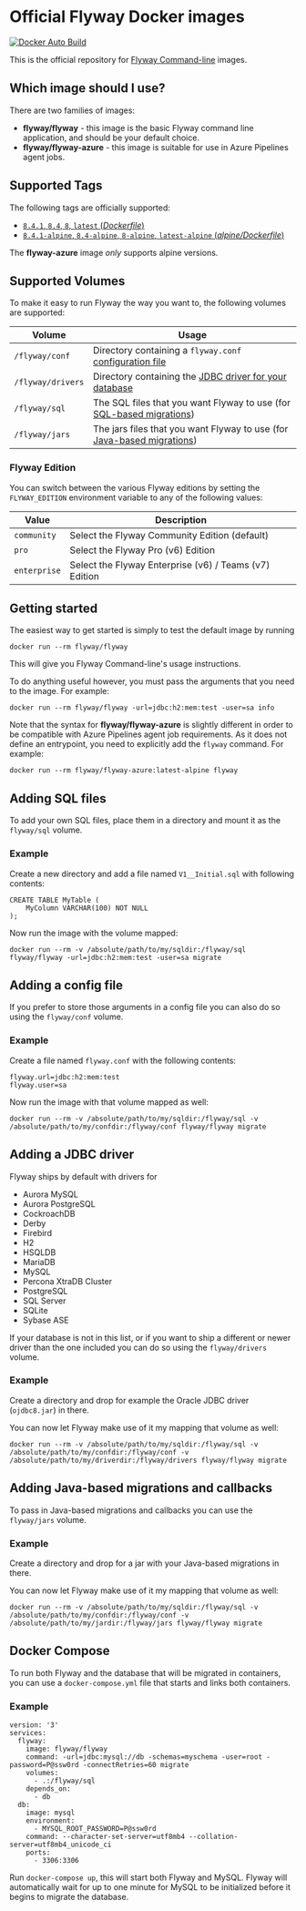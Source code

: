 # Official Flyway Docker images

[![Docker Auto Build](https://img.shields.io/docker/cloud/automated/flyway/flyway)][docker]

[docker]: https://hub.docker.com/r/flyway/flyway/
[docker]: https://hub.docker.com/r/flyway/flyway-azure/

This is the official repository for [Flyway Command-line](https://flywaydb.org/documentation/usage/commandline/) images.

## Which image should I use?

There are two families of images:

- **flyway/flyway** - this image is the basic Flyway command line application, and should be your default choice.
- **flyway/flyway-azure** - this image is suitable for use in Azure Pipelines agent jobs.

## Supported Tags

The following tags are officially supported:

-	[`8.4.1`, `8.4`, `8`, `latest` (*Dockerfile*)](https://github.com/flyway/flyway-docker/blob/master/Dockerfile)
-	[`8.4.1-alpine`, `8.4-alpine`, `8-alpine`, `latest-alpine` (*alpine/Dockerfile*)](https://github.com/flyway/flyway-docker/blob/master/alpine/Dockerfile)

The **flyway-azure** image *only* supports alpine versions.

## Supported Volumes

To make it easy to run Flyway the way you want to, the following volumes are supported:

Volume | Usage
-------|------
`/flyway/conf` | Directory containing a `flyway.conf` [configuration file](https://flywaydb.org/documentation/usage/commandline/#configuration)
`/flyway/drivers` | Directory containing the [JDBC driver for your database](https://flywaydb.org/documentation/usage/commandline/#jdbc-drivers)
`/flyway/sql` | The SQL files that you want Flyway to use (for [SQL-based migrations](https://flywaydb.org/documentation/concepts/migrations#sql-based-migrations))
`/flyway/jars` | The jars files that you want Flyway to use (for [Java-based migrations](https://flywaydb.org/documentation/concepts/migrations#java-based-migrations))

### Flyway Edition

You can switch between the various Flyway editions by setting the `FLYWAY_EDITION` environment variable to any of the following values:

Value | Description
------|------
`community` | Select the Flyway Community Edition (default)
`pro` | Select the Flyway Pro (v6) Edition
`enterprise` | Select the Flyway Enterprise (v6) / Teams (v7) Edition

## Getting started

The easiest way to get started is simply to test the default image by running

`docker run --rm flyway/flyway`

This will give you Flyway Command-line's usage instructions.

To do anything useful however, you must pass the arguments that you need to the image. For example:

`docker run --rm flyway/flyway -url=jdbc:h2:mem:test -user=sa info`

Note that the syntax for **flyway/flyway-azure** is slightly different in order to be compatible with Azure Pipelines
agent job requirements. As it does not define an entrypoint, you need to explicitly add the `flyway` command. For example:

`docker run --rm flyway/flyway-azure:latest-alpine flyway`

## Adding SQL files

To add your own SQL files, place them in a directory and mount it as the `flyway/sql` volume.

### Example

Create a new directory and add a file named `V1__Initial.sql` with following contents:

```
CREATE TABLE MyTable (
    MyColumn VARCHAR(100) NOT NULL
);

```

Now run the image with the volume mapped:

`docker run --rm -v /absolute/path/to/my/sqldir:/flyway/sql flyway/flyway -url=jdbc:h2:mem:test -user=sa migrate`

## Adding a config file

If you prefer to store those arguments in a config file you can also do so using the `flyway/conf` volume.

### Example

Create a file named `flyway.conf` with the following contents:

```
flyway.url=jdbc:h2:mem:test
flyway.user=sa
```

Now run the image with that volume mapped as well:

`docker run --rm -v /absolute/path/to/my/sqldir:/flyway/sql -v /absolute/path/to/my/confdir:/flyway/conf flyway/flyway migrate`

## Adding a JDBC driver

Flyway ships by default with drivers for

- Aurora MySQL
- Aurora PostgreSQL
- CockroachDB
- Derby
- Firebird
- H2
- HSQLDB
- MariaDB
- MySQL
- Percona XtraDB Cluster
- PostgreSQL
- SQL Server
- SQLite
- Sybase ASE

If your database is not in this list, or if you want to ship a different or newer driver than the one included you can do so using the `flyway/drivers` volume.

### Example

Create a directory and drop for example the Oracle JDBC driver (`ojdbc8.jar`) in there.

You can now let Flyway make use of it my mapping that volume as well:

`docker run --rm -v /absolute/path/to/my/sqldir:/flyway/sql -v /absolute/path/to/my/confdir:/flyway/conf -v /absolute/path/to/my/driverdir:/flyway/drivers flyway/flyway migrate`

## Adding Java-based migrations and callbacks

To pass in Java-based migrations and callbacks you can use the `flyway/jars` volume.

### Example

Create a directory and drop for a jar with your Java-based migrations in there.

You can now let Flyway make use of it my mapping that volume as well:

`docker run --rm -v /absolute/path/to/my/sqldir:/flyway/sql -v /absolute/path/to/my/confdir:/flyway/conf -v /absolute/path/to/my/jardir:/flyway/jars flyway/flyway migrate`

## Docker Compose

To run both Flyway and the database that will be migrated in containers, you can use a `docker-compose.yml` file that
starts and links both containers.

### Example

```
version: '3'
services:
  flyway:
    image: flyway/flyway
    command: -url=jdbc:mysql://db -schemas=myschema -user=root -password=P@ssw0rd -connectRetries=60 migrate
    volumes:
      - .:/flyway/sql
    depends_on:
      - db
  db:
    image: mysql
    environment:
      - MYSQL_ROOT_PASSWORD=P@ssw0rd
    command: --character-set-server=utf8mb4 --collation-server=utf8mb4_unicode_ci
    ports:
      - 3306:3306
```

Run `docker-compose up`, this will start both Flyway and MySQL. Flyway will automatically wait for up to one minute for MySQL to be initialized before it begins to migrate the database.
